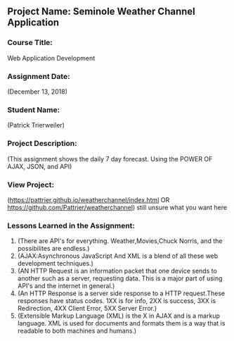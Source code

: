 ## Project Name:  Seminole Weather Channel Application

### Course Title:
Web Application Development

### Assignment Date:  
(December 13, 2018)

### Student Name:  
(Patrick Trierweiler)

### Project Description:
(This assignment shows the daily 7 day forecast. Using the POWER OF AJAX, JSON, and API)

### View Project:
(https://pattrier.github.io/weatherchannel/index.html
OR
https://github.com/Pattrier/weatherchannel)
still unsure what you want here
### Lessons Learned in the Assignment:
1. (There are API's for everything. Weather,Movies,Chuck Norris, and the possibilites are endless.)
2. (AJAX:Asynchronous JavaScript And XML is a blend of all these web development techniques.)
3. (AN HTTP Request is an information packet that one device sends to another such as a server, requesting data. This is a major part of using API's and the internet in general.)
4. (An HTTP Response is a server side response to a HTTP request.These responses have status codes. 1XX is for info, 2XX is success, 3XX is Redirection, 4XX Client Error, 5XX Server Error.)
5. (Extensible Markup Language (XML) is the X in AJAX and is a markup language. XML is used for documents and formats them is a way that is readable to both machines and humans.)

